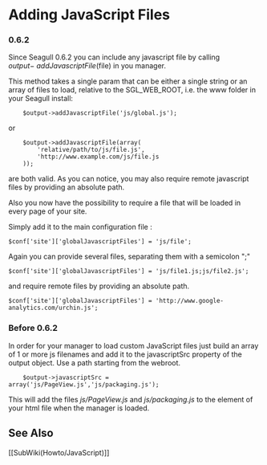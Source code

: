 <!-- Name: Howto/JavaScript/IncludeFiles -->
<!-- Version: 1 -->
<!-- Last-Modified: 2007/01/11 19:20:15 -->
<!-- Author: jcasanova -->

# Adding JavaScript Files

### 0.6.2
Since Seagull 0.6.2 you can include any javascript file by calling $output-\>addJavascriptFile($file) in you manager.

This method takes a single param that can be either a single string or an array of files to load, relative to the SGL\_WEB\_ROOT, i.e. the www folder in your Seagull install:

	    $output->addJavascriptFile('js/global.js');

or


	    $output->addJavascriptFile(array(
	        'relative/path/to/js/file.js',
	        'http://www.example.com/js/file.js
	    ));
are both valid. As you can notice, you may also require remote javascript files by providing an absolute path.

Also you now have the possibility to require a file that will be loaded in every page of your site.

Simply add it to the main configuration file :

	$conf['site']['globalJavascriptFiles'] = 'js/file';

Again you can provide several files, separating them with a semicolon ";"


	$conf['site']['globalJavascriptFiles'] = 'js/file1.js;js/file2.js';

and require remote files by providing an absolute path.


	$conf['site']['globalJavascriptFiles'] = 'http://www.google-analytics.com/urchin.js';

### Before 0.6.2
In order for your manager to load custom JavaScript files just build an array of 1 or more js filenames and add it to the javascriptSrc property of the output object.  Use a path starting from the webroot.


	    $output->javascriptSrc = array('js/PageView.js','js/packaging.js');

This will add the files _js/PageView.js_ and _js/packaging.js_ to the <head> element of your html file when the manager is loaded.

## See Also
[[SubWiki(Howto/JavaScript)]]